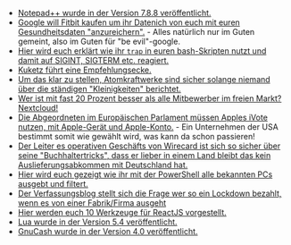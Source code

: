 * [Notepad++ wurde in der Version 7.8.8 veröffentlicht.](https://notepad-plus-plus.org/downloads/v7.8.8/)
* [Google will Fitbit kaufen um ihr Datenich von euch mit euren Gesundheitsdaten "anzureichern".](https://netzpolitik.org/2020/fitbit-uebernahme-wenn-dir-google-beim-atmen-zuhoert/) - Alles natürlich nur im Guten gemeint, also im Guten für "be evil"-google.
* [Hier wird euch erklärt wie ihr `trap` in euren bash-Skripten nutzt und damit auf SIGINT, SIGTERM etc. reagiert.](https://opensource.com/article/20/6/bash-trap)
* [Kuketz führt eine Empfehlungsecke.](https://www.kuketz-blog.de/empfehlungsecke/)
* [Um das klar zu stellen, Atomkraftwerke sind sicher solange niemand über die ständigen "Kleinigkeiten" berichtet.](https://netzfrauen.org/2020/06/29/wolke/)
* [Wer ist mit fast 20 Prozent besser als alle Mitbewerber im freien Markt? Nextcloud!](https://cloud.bazzline.net/index.php/apps/news/#/items/unread)
* [Die Abgeordneten im Europäischen Parlament müssen Apples iVote nutzen, mit Apple-Gerät und Apple-Konto.](https://netzpolitik.org/2020/ivote-eu-abgeordnete-kritisieren-neue-abstimmungs-app/) - Ein Unternehmen der USA bestimmt somit wie gewählt wird, was kann da schon passieren!
* [Der Leiter es operativen Geschäfts von Wirecard ist sich so sicher über seine "Buchhaltertricks", dass er lieber in einem Land bleibt das kein Auslieferungsabkommen mit Deutschland hat.](https://blog.fefe.de/?ts=a0076f37)
* [Hier wird euch gezeigt wie ihr mit der PowerShell alle bekannten PCs ausgebt und filtert.](https://sid-500.com/2019/07/30/powershell-retrieve-list-of-domain-computers-by-operating-system/)
* [Der Verfassungsblog stellt sich die Frage wer so ein Lockdown bezahlt, wenn es von einer Fabrik/Firma ausgeht](https://verfassungsblog.de/haftung-auf-umwegen/)
* [Hier werden euch 10 Werkzeuge für ReactJS vorgestellt.](https://opensource.com/article/20/6/reactjs-tools)
* [Lua wurde in der Version 5.4 veröffentlicht.](https://www.phoronix.com/scan.php?page=news_item&px=Lua-5.4-Released)
* [GnuCash wurde in der Version 4.0 veröffentlicht.](https://lwn.net/Articles/824721/rss)
